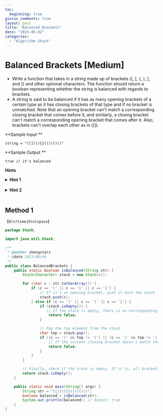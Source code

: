 ```yaml
---
toc:
  beginning: true
giscus_comments: true
layout: post
title: "Balanced Brackets"
date: "2023-05-02"
categories:
  - "Algorithm Stack"
---
```


# Balanced Brackets [Medium]

- Write a function that takes in a string made up of brackets ((, [, {, ), ], and }) and other optional characters. The function should return a boolean representing whether the string is balanced with regards to brackets.
- A string is said to be balanced if it has as many opening brackets of a certain type as it has closing brackets of that type and if no bracket is unmatched. Note that an opening bracket can't match a corresponding closing bracket that comes before it, and similarly, a closing bracket can't match a corresponding opening bracket that comes after it. Also, brackets can't overlap each other as in [(]).

**Sample Input **

```
string = "([])(){}(())()()"
```

**Sample Output **

```
true // it's balanced
```



**Hints**
<br>

<details> <summary><b>Hint 1</b></summary>
    <br>
    <i><strong> If you iterate through the input string one character at a time, there are two scenarios in which the string will be unbalanced: either you run into a closing bracket with no prior matching opening bracket or you get to the end of the string with some opening brackets that haven't been matched. Can you use an auxiliary data structure to keep track of all the brackets and efficiently check if you run into a unbalanced scenario at every iteration? </strong></i>
</details>




<br>

<details> <summary><b>Hint 2</b></summary>
    <br>
    <i><strong> Consider using a stack to store opening brackets as you traverse the string. The Last-In-First-Out property of the stack should allow you to match any closing brackets that you run into against the most recent opening bracket, if one exists, in which case you can simply pop it out of the stack. How can you check that there are no unmatched opening bracket once you've finished traversing through the string?</strong></i>
</details>





<br>

## Method 1

```tex
【O(n)time∣O(n)space】
```

```java
package Stack;

import java.util.Stack;

/**
 * @author zhengstars
 * @date 2023/06/04
 */
public class BalancedBrackets {
    public static boolean isBalanced(String str) {
        Stack<Character> stack = new Stack<>();

        for (char c : str.toCharArray()) {
            if (c == '(' || c == '[' || c == '{') {
                // If it's an opening bracket, push it onto the stack
                stack.push(c);  
            } else if (c == ')' || c == ']' || c == '}') {
                if (stack.isEmpty()) {
                   // If the stack is empty, there is no corresponding opening bracket, return false
                    return false;
                }

                // Pop the top element from the stack
                char top = stack.pop();  
                if ((c == ')' && top != '(') || (c == ']' && top != '[') || (c == '}' && top != '{')) {
                    // If the current closing bracket doesn't match the popped opening bracket, return false
                    return false;
                }
            }
        }

        // Finally, check if the stack is empty. If it is, all brackets are correctly matched, return true; otherwise, return false
        return stack.isEmpty();
    }

    public static void main(String[] args) {
        String str = "([])(){}(())()()";
        boolean balanced = isBalanced(str);
        System.out.println(balanced); // Output: true
    }
}

```

